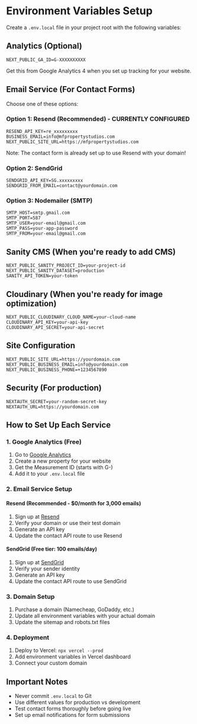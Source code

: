 # Environment Variables Setup

Create a `.env.local` file in your project root with the following variables:

## Analytics (Optional)
```
NEXT_PUBLIC_GA_ID=G-XXXXXXXXXX
```
Get this from Google Analytics 4 when you set up tracking for your website.

## Email Service (For Contact Forms)
Choose one of these options:

### Option 1: Resend (Recommended) - CURRENTLY CONFIGURED
```
RESEND_API_KEY=re_xxxxxxxxx
BUSINESS_EMAIL=info@mfpropertystudios.com
NEXT_PUBLIC_SITE_URL=https://mfpropertystudios.com
```
Note: The contact form is already set up to use Resend with your domain!

### Option 2: SendGrid
```
SENDGRID_API_KEY=SG.xxxxxxxxx
SENDGRID_FROM_EMAIL=contact@yourdomain.com
```

### Option 3: Nodemailer (SMTP)
```
SMTP_HOST=smtp.gmail.com
SMTP_PORT=587
SMTP_USER=your-email@gmail.com
SMTP_PASS=your-app-password
SMTP_FROM=your-email@gmail.com
```

## Sanity CMS (When you're ready to add CMS)
```
NEXT_PUBLIC_SANITY_PROJECT_ID=your-project-id
NEXT_PUBLIC_SANITY_DATASET=production
SANITY_API_TOKEN=your-token
```

## Cloudinary (When you're ready for image optimization)
```
NEXT_PUBLIC_CLOUDINARY_CLOUD_NAME=your-cloud-name
CLOUDINARY_API_KEY=your-api-key
CLOUDINARY_API_SECRET=your-api-secret
```

## Site Configuration
```
NEXT_PUBLIC_SITE_URL=https://yourdomain.com
NEXT_PUBLIC_BUSINESS_EMAIL=info@yourdomain.com
NEXT_PUBLIC_BUSINESS_PHONE=+1234567890
```

## Security (For production)
```
NEXTAUTH_SECRET=your-random-secret-key
NEXTAUTH_URL=https://yourdomain.com
```

## How to Set Up Each Service

### 1. Google Analytics (Free)
1. Go to [Google Analytics](https://analytics.google.com/)
2. Create a new property for your website
3. Get the Measurement ID (starts with G-)
4. Add it to your `.env.local` file

### 2. Email Service Setup

#### Resend (Recommended - $0/month for 3,000 emails)
1. Sign up at [Resend](https://resend.com/)
2. Verify your domain or use their test domain
3. Generate an API key
4. Update the contact API route to use Resend

#### SendGrid (Free tier: 100 emails/day)
1. Sign up at [SendGrid](https://sendgrid.com/)
2. Verify your sender identity
3. Generate an API key
4. Update the contact API route to use SendGrid

### 3. Domain Setup
1. Purchase a domain (Namecheap, GoDaddy, etc.)
2. Update all environment variables with your actual domain
3. Update the sitemap and robots.txt files

### 4. Deployment
1. Deploy to Vercel: `npx vercel --prod`
2. Add environment variables in Vercel dashboard
3. Connect your custom domain

## Important Notes

- Never commit `.env.local` to Git
- Use different values for production vs development
- Test contact forms thoroughly before going live
- Set up email notifications for form submissions 